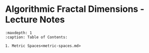 # Algorithmic Fractal Dimensions - Lecture Notes


```{toctree}
:maxdepth: 1
:caption: Table of Contents:

1. Metric Spaces<metric-spaces.md>
```